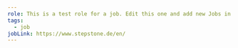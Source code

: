 ```yaml
---
role: This is a test role for a job. Edit this one and add new Jobs in the CMS.
tags:
  - job
jobLink: https://www.stepstone.de/en/
---
```

